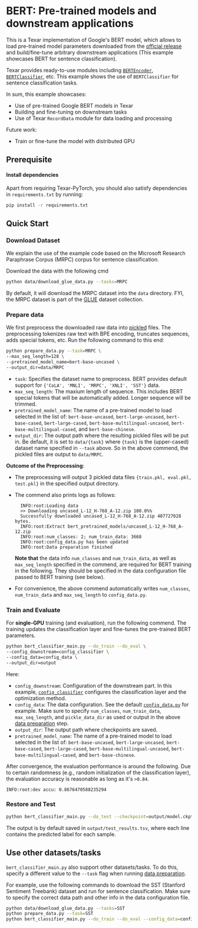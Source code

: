 # BERT: Pre-trained models and downstream applications

This is a Texar implementation of Google's BERT model, which allows to load pre-trained model parameters downloaded from the [official release](https://github.com/google-research/bert) and build/fine-tune arbitrary downstream applications (This example showcases BERT for sentence classification).

Texar provides ready-to-use modules including [`BERTEncoder`](https://texar-pytorch.readthedocs.io/en/latest/code/modules.html#bertencoder), [`BERTClassifier`](https://texar-pytorch.readthedocs.io/en/latest/code/modules.html#bertclassifier), etc. This example shows the use of `BERTClassifier` for sentence classification tasks.

In sum, this example showcases:

* Use of pre-trained Google BERT models in Texar
* Building and fine-tuning on downstream tasks
* Use of Texar `RecordData` module for data loading and processing

Future work:

* Train or fine-tune the model with distributed GPU

## Prerequisite

#### Install dependencies

Apart from requiring Texar-PyTorch, you should also satisfy dependencies in `requirements.txt` by running:

```bash
pip install -r requirements.txt
```

## Quick Start

### Download Dataset

We explain the use of the example code based on the Microsoft Research Paraphrase Corpus (MRPC) corpus for sentence classification.

Download the data with the following cmd

```bash
python data/download_glue_data.py --tasks=MRPC
```
By default, it will download the MRPC dataset into the `data` directory. FYI, the MRPC dataset is part of the [GLUE](https://gluebenchmark.com/tasks) dataset collection.

### Prepare data

We first preprocess the downloaded raw data into [pickled](https://docs.python.org/3/library/pickle.html) files. The preprocessing tokenizes raw text with BPE encoding, truncates sequences, adds special tokens, etc. Run the following command to this end: 

```bash
python prepare_data.py --task=MRPC \
--max_seq_length=128 \
--pretrained_model_name=bert-base-uncased \
--output_dir=data/MRPC
```

- `task`: Specifies the dataset name to preprocess. BERT provides default support for `{'CoLA', 'MNLI', 'MRPC', 'XNLI', 'SST'}` data.
- `max_seq_length`: The maxium length of sequence. This includes BERT special tokens that will be automatically added. Longer sequence will be trimmed. 
- `pretrained_model_name`: The name of a pre-trained model to load selected in the list of: `bert-base-uncased`, `bert-large-uncased`, `bert-base-cased`, `bert-large-cased`, `bert-base-multilingual-uncased`, `bert-base-multilingual-cased`, and `bert-base-chinese`.
- `output_dir`: The output path where the resulting pickled files will be put in. Be default, it is set to `data/{task}` where `{task}` is the (upper-cased) dataset name specified in `--task` above. So in the above commend, the pickled files are output to `data/MRPC`.

**Outcome of the Preprocessing**:

- The preprocessing will output 3 pickled data files `{train.pkl, eval.pkl, test.pkl}` in the specified output directory.

- The commend also prints logs as follows:

  ```
    INFO:root:Loading data
    >> Downloading uncased_L-12_H-768_A-12.zip 100.0%%
    Successfully downloaded uncased_L-12_H-768_A-12.zip 407727028 bytes.
    INFO:root:Extract bert_pretrained_models/uncased_L-12_H-768_A-12.zip
    INFO:root:num_classes: 2; num_train_data: 3668
    INFO:root:config_data.py has been updated
    INFO:root:Data preparation finished
  ```
  **Note that** the data info `num_classes` and `num_train_data`, as well as `max_seq_length` specified in the commend, are required for BERT training in the following. They should be specified in the data configuration file passed to BERT training (see below). 
  
- For convenience, the above commend automatically writes `num_classes`, `num_train_data` and `max_seq_length` to `config_data.py`.

### Train and Evaluate

For **single-GPU** training (and evaluation), run the following commend. The training updates the classification layer and fine-tunes the pre-trained BERT parameters.

```bash
python bert_classifier_main.py --do_train --do_eval \
--config_downstream=config_classifier \
--config_data=config_data \
--output_dir=output
```
Here:

- `config_downstream`: Configuration of the downstream part. In this example, [`config_classifier`](./config_classifier.py) configures the classification layer and the optimization method.
- `config_data`: The data configuration. See the default [`config_data.py`](./config_data.py) for example. Make sure to specify `num_classes`, `num_train_data`, `max_seq_length`, and `pickle_data_dir` as used or output in the above [data preparation](#prepare-data) step.
- `output_dir`: The output path where checkpoints are saved.
- `pretrained_model_name`: The name of a pre-trained model to load selected in the list of: `bert-base-uncased`, `bert-large-uncased`, `bert-base-cased`, `bert-large-cased`, `bert-base-multilingual-uncased`, `bert-base-multilingual-cased`, and `bert-base-chinese`. 

After convergence, the evaluation performance is around the following. Due to certain randomness (e.g., random initialization of the classification layer), the evaluation accuracy is reasonable as long as it's `>0.84`.

```
INFO:root:dev accu: 0.8676470588235294
```

### Restore and Test

```bash
python bert_classifier_main.py --do_test --checkpoint=output/model.ckpt
```

The output is by default saved in `output/test_results.tsv`, where each line contains the predicted label for each sample.


## Use other datasets/tasks

`bert_classifier_main.py` also support other datasets/tasks. To do this, specify a different value to the `--task` flag when running [data preparation](#prepare-data).

For example, use the following commands to download the SST (Stanford Sentiment Treebank) dataset and run for sentence classification. Make sure to specify the correct data path and other info in the data configuration file.

```bash
python data/download_glue_data.py --tasks=SST
python prepare_data.py --task=SST
python bert_classifier_main.py --do_train --do_eval --config_data=config_data
```
